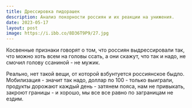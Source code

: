 ```yaml
---
title: Дрессировка пидорашек
description: Анализ покорности россиян и их реакции на унижения.
date: 2023-05-17
layout: post
image: https://i.ibb.co/8D36T9P9/27.jpg
---
```


<p>Косвенные признаки говорят о том, что россиян выдрессировали так, что можно хоть всем на головы ссать, а они скажут, что так и надо, не смочил голову ссаниной - не мужик.</p>

<p>Реально, нет такой вещи, от которой взбунтуется россиянское быдло. Мобилизация - значит так надо, доллар по 100 - только выиграли, продукты дорожают каждый день - затянем пояса, нам не привыкать, закроют границы - и хорошо, мы все все равно по заграницам не ездим.</p>